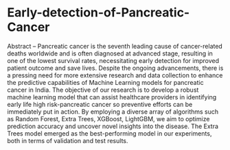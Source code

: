 # Early-detection-of-Pancreatic-Cancer
Abstract – Pancreatic cancer is the seventh leading cause of cancer-related deaths worldwide and is often diagnosed at advanced stage, resulting in one of the lowest survival rates, necessitating early detection for improved patient outcome and save lives. Despite the ongoing advancements, there is a pressing need for more extensive research and data collection to enhance the predictive capabilities of Machine Learning models for pancreatic cancer in India. The objective of our research is to develop a robust machine learning model that can assist healthcare providers in identifying early life high risk-pancreatic cancer so preventive efforts can be immediately put in action. By employing a diverse array of algorithms such as Random Forest, Extra Trees, XGBoost, LightGBM, we aim to optimize prediction accuracy and uncover novel insights into the disease. The Extra Trees model emerged as the best-performing model in our experiments, both in terms of validation and test results.  
